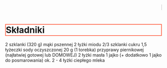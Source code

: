 <html>

<head>
<title>Przepis na pierniczki</title>

<big><big><big><marquee>Praca na 6!</marquee></big></big></big>
  <h1 style="border:2px solid Tomato;">Składniki</h1>
<p>2 szklanki (320 g) mąki pszennej
2 łyżki miodu
2/3 szklanki cukru
1,5 łyżeczki sody oczyszczonej
20 g (1 torebka) przyprawy piernikowej (najłatwiej gotowej lub DOMOWEJ)
2 łyżki masła
1 jajko (+ dodatkowo 1 jajko do posmarowania)
ok. 2 - 4 łyżki ciepłego mleka</p>
<head>
<html>
